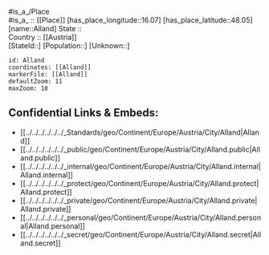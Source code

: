 ﻿---
location: [48.05,16.07] 
mapzoom: [7,12] 
mapmarker: city 
type: City
tags:
- geo/City


SpocWebEntityId: 28744
isDeleted: false
confidential: public

---
#is_a_/Place  
#is_a_ :: [[Place]] 
[has_place_longitude::16.07] 
[has_place_latitude::48.05] 
[name::Alland] 
State ::  
Country :: [[Austria]]  
[StateId::] 
[Population::] 
[Unknown::] 


```leaflet
id: Alland
coordinates: [[Alland]] 
markerFile: [[Alland]] 
defaultZoom: 11 
maxZoom: 18
```


## Confidential Links & Embeds: 
- [[../../../../../../_Standards/geo/Continent/Europe/Austria/City/Alland|Alland]] 
- [[../../../../../../_public/geo/Continent/Europe/Austria/City/Alland.public|Alland.public]] 
- [[../../../../../../_internal/geo/Continent/Europe/Austria/City/Alland.internal|Alland.internal]] 
- [[../../../../../../_protect/geo/Continent/Europe/Austria/City/Alland.protect|Alland.protect]] 
- [[../../../../../../_private/geo/Continent/Europe/Austria/City/Alland.private|Alland.private]] 
- [[../../../../../../_personal/geo/Continent/Europe/Austria/City/Alland.personal|Alland.personal]] 
- [[../../../../../../_secret/geo/Continent/Europe/Austria/City/Alland.secret|Alland.secret]] 
